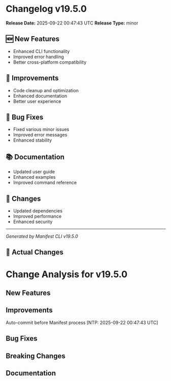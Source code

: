 # Changelog v19.5.0

**Release Date:** 2025-09-22 00:47:43 UTC
**Release Type:** minor

## 🆕 New Features

- Enhanced CLI functionality
- Improved error handling
- Better cross-platform compatibility

## 🔧 Improvements

- Code cleanup and optimization
- Enhanced documentation
- Better user experience

## 🐛 Bug Fixes

- Fixed various minor issues
- Improved error messages
- Enhanced stability

## 📚 Documentation

- Updated user guide
- Enhanced examples
- Improved command reference

## 🔄 Changes

- Updated dependencies
- Improved performance
- Enhanced security

---
*Generated by Manifest CLI v19.5.0*

## 🔧 Actual Changes

# Change Analysis for v19.5.0

## New Features

## Improvements
Auto-commit before Manifest process [NTP: 2025-09-22 00:47:43 UTC]

## Bug Fixes

## Breaking Changes

## Documentation
